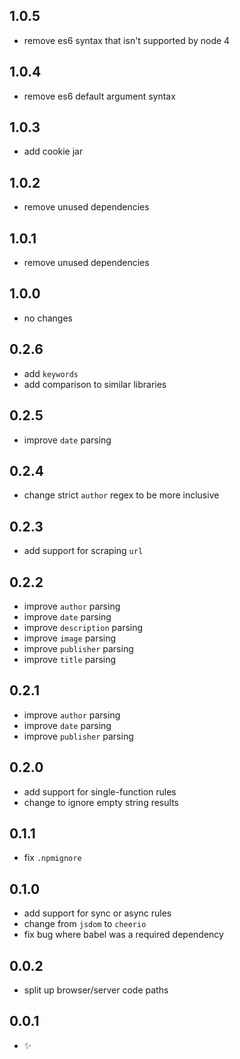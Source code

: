 
1.0.5
-----
- remove es6 syntax that isn't supported by node 4

1.0.4
-----
- remove es6 default argument syntax

1.0.3
-----
- add cookie jar

1.0.2
-----
- remove unused dependencies

1.0.1
-----
- remove unused dependencies

1.0.0
-----
- no changes

0.2.6
-----
- add `keywords`
- add comparison to similar libraries

0.2.5
-----
- improve `date` parsing

0.2.4
-----
- change strict `author` regex to be more inclusive

0.2.3
-----
- add support for scraping `url`

0.2.2 
-----
- improve `author` parsing
- improve `date` parsing
- improve `description` parsing
- improve `image` parsing
- improve `publisher` parsing
- improve `title` parsing

0.2.1
-----
- improve `author` parsing
- improve `date` parsing
- improve `publisher` parsing

0.2.0
-----
- add support for single-function rules
- change to ignore empty string results

0.1.1
-----
- fix `.npmignore`

0.1.0
-----
- add support for sync or async rules
- change from `jsdom` to `cheerio`
- fix bug where babel was a required dependency

0.0.2
-----
- split up browser/server code paths

0.0.1
-----
- :sparkles:

